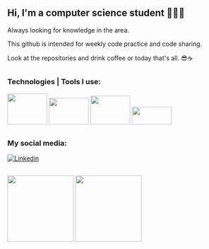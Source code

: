 ## Hi, I'm a computer science student 🧑🏼‍💻
 Always looking for knowledge in the area. 

 This github is intended for weekly code practice and code sharing. 
 
 Look at the repositories and drink coffee or today that's all. 😎☕
 ##

 ### Technologies | Tools I use:
<img height="70" width="90" src="https://cdn.jsdelivr.net/gh/devicons/devicon/icons/jetbrains/jetbrains-original.svg" /> <img height="60" width="90" src="https://cdn.jsdelivr.net/gh/devicons/devicon/icons/java/java-original-wordmark.svg" /> <img height="65" width="90" src="https://cdn.jsdelivr.net/gh/devicons/devicon/icons/spring/spring-original-wordmark.svg" /> <img height="40" width="90" src="https://cdn.jsdelivr.net/gh/devicons/devicon/icons/git/git-original.svg"  />
  
##
 ### My social media:

[![Linkedin](https://img.shields.io/badge/LinkedIn-0077B5?style=for-the-badge&logo=linkedin&logoColor=white)](https://www.linkedin.com/in/hanspeterdietiker)

 
##

<div>
<img height="150em" src="https://github-readme-stats.vercel.app/api?username=hanspeterdietiker&theme=aura&show_icons=true"/>

<img height="150em" src="https://github-readme-stats.vercel.app/api/top-langs/?username=hanspeterdietiker&layout=compact&langs_count=16&theme=aura"/>
</div>



